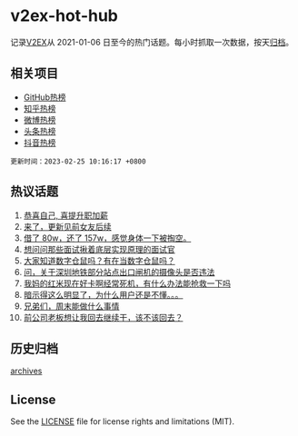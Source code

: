 # v2ex-hot-hub

 记录[V2EX](https://www.v2ex.com/)从 2021-01-06 日至今的热门话题。每小时抓取一次数据，按天[归档](archives)。
 
 ## 相关项目

- [GitHub热榜](https://github.com/lonnyzhang423/github-hot-hub)
- [知乎热榜](https://github.com/lonnyzhang423/zhihu-hot-hub)
- [微博热榜](https://github.com/lonnyzhang423/weibo-hot-hub)
- [头条热榜](https://github.com/lonnyzhang423/toutiao-hot-hub)
- [抖音热榜](https://github.com/lonnyzhang423/douyin-hot-hub)


 `更新时间：2023-02-25 10:16:17 +0800`

## 热议话题

1. [恭喜自己, 喜提升职加薪](https://www.v2ex.com/t/918911)
1. [来了，更新见前女友后续](https://www.v2ex.com/t/918861)
1. [借了 80w，还了 157w，感觉身体一下被掏空。](https://www.v2ex.com/t/918767)
1. [想问问那些面试揪着底层实现原理的面试官](https://www.v2ex.com/t/918788)
1. [大家知道数字仓鼠吗？有在当数字仓鼠吗？](https://www.v2ex.com/t/918846)
1. [问，关于深圳地铁部分站点出口闸机的摄像头是否违法](https://www.v2ex.com/t/918831)
1. [我妈的红米现在好卡啊经常死机，有什么办法能抢救一下吗](https://www.v2ex.com/t/918760)
1. [暗示得这么明显了，为什么用户还是不懂。。。](https://www.v2ex.com/t/918819)
1. [兄弟们，周末能做什么事情](https://www.v2ex.com/t/918797)
1. [前公司老板想让我回去继续干，该不该回去？](https://www.v2ex.com/t/918764)

## 历史归档

[archives](archives)

## License

See the [LICENSE](LICENSE) file for license rights and limitations (MIT).
